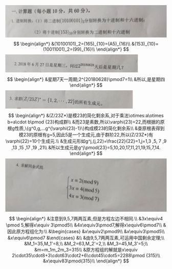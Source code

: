 ![image-20200607153434667](assets/image-20200607153434667.png)
$$
\begin{align*}
&(10100101)_2=(165)_{10}=(A5)_{16}\\
&(153)_{10}=(10011001)_2=(99)_{16}\\
\end{align*}
$$
![image-20200607153747225](assets/image-20200607153747225.png)
$$
\begin{align*}
&星期7天一周期;2^{20180628}\pmod7=1\\
&所以,是星期四
\end{align*}
$$
![image-20200607153954128](assets/image-20200607153954128.png)
$$
\begin{align*}
&(Z/23Z*)是模23的简化剩余系,对于乘法\otimes:a\otimes b=a\cdot b\pmod {23}构成群\\
&而23是素数,所以\varphi(23)=22,而根据的原根g性质,\{g^0,g,...g^{\varphi(23)-1}\}构成模23的简化剩余系\\
&查原根表得到模23的原根有g=5,因此5是一个生成元,由于群阶22,所以(Z/23Z*)有\varphi(22)=10个生成元.\\
&生成元形如g^j,(j,22)=\frac{22}{22}=1,j=1,3 ,5, 7 ,9 ,13 ,15 ,17 ,19 ,21\\
&所以生成元是g^j\pmod{23}=5,10,20,17,11,21,19,15,7,14.
\end{align*}
$$
![image-20200607155536131](assets/image-20200607155536131.png)
$$
\begin{align*}
&注意到9,5,7两两互素,但是方程左边不相同.\\
&3x\equiv4 \pmod 5,解得x\equiv 3\pmod5\\
&4x\equiv3\pmod7,解得x\equiv6\pmod7\\
&因此原方程组化为:\\
&\begin{cases}
&x\equiv2\pmod9\\
&x\equiv3\pmod5\\
&x\equiv6\pmod7
&\end{cases}
&\\
&由9,5,7两两互素,可运用中国剩余定理;\\
&M_1=35,M_1'=8,\\
&M_2=63,M_2'=2,\\
&M_3=45,M_3'=5;\\
&m=m_1m_2m_3=315\\
&原方程组的解就是x\equiv 2\cdot35\cdot8+3\cdot63\cdot2+6\cdot45\cdot5=2288\pmod {315}\\
&x\equiv83\pmod{315}\\
\end{align*}
$$
